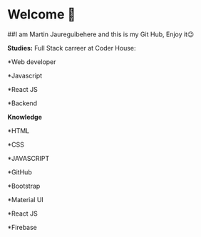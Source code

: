 # Welcome 👋


##I am Martin Jaureguibehere and this is my Git Hub, Enjoy it😉

**Studies:**
 Full Stack carreer at Coder House:
 
 
 *Web developer
 
 
 *Javascript
 
 
 *React JS
 
 
 *Backend
 
 **Knowledge**
 
*HTML


*CSS


*JAVASCRIPT


*GitHub


*Bootstrap


*Material UI


*React JS


*Firebase


 
 






